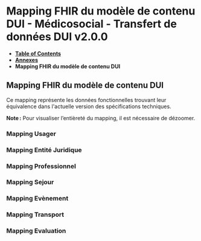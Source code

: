 # Mapping FHIR du modèle de contenu DUI - Médicosocial - Transfert de données DUI v2.0.0

* [**Table of Contents**](toc.md)
* [**Annexes**](annexes.md)
* **Mapping FHIR du modèle de contenu DUI**

## Mapping FHIR du modèle de contenu DUI

 Ce mapping représente les données fonctionnelles trouvant leur équivalence dans l'actuelle version des spécifications techniques. 

 **Note :** Pour visualiser l’entièreté du mapping, il est nécessaire de dézoomer. 

### Mapping Usager

### Mapping Entité Juridique

### Mapping Professionnel

### Mapping Sejour

### Mapping Evènement

### Mapping Transport

### Mapping Evaluation

